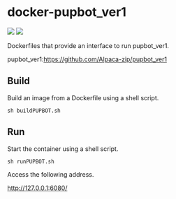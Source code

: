 # docker-pupbot_ver1
[![](https://img.shields.io/badge/ROS-Melodic-brightgreen.svg)](https://github.com/Alpaca-zip/docker-pupbot_ver1)
[![](https://img.shields.io/badge/ROS-Noetic-brightgreen.svg)](https://github.com/Alpaca-zip/docker-pupbot_ver1)

Dockerfiles that provide an interface to run pupbot_ver1.

pupbot_ver1:https://github.com/Alpaca-zip/pupbot_ver1
## Build
Build an image from a Dockerfile using a shell script.
```
sh buildPUPBOT.sh
```

## Run
Start the container using a shell script.
```
sh runPUPBOT.sh
```
Access the following address.

http://127.0.0.1:6080/
